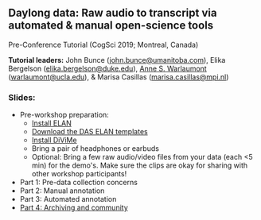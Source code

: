 ## Daylong data: Raw audio to transcript via automated & manual open-science tools

Pre-Conference Tutorial (CogSci 2019; Montreal, Canada)

**Tutorial leaders:** John Bunce (john.bunce@umanitoba.com), Elika Bergelson (elika.bergelson@duke.edu), [Anne S. Warlaumont](https://www.annewarlaumont.org/) (warlaumont@ucla.edu), & Marisa Casillas (marisa.casillas@mpi.nl)

### Slides:
* Pre-workshop preparation:
    * [Install ELAN](https://tla.mpi.nl/tools/tla-tools/elan/download/)
    * [Download the DAS ELAN templates](https://github.com/marisacasillas/DARCLE-AnnSchDev/tree/master/ACLEW/ACLEW-basic-template)
    * [Install DiViMe](https://docs.google.com/presentation/d/1G9lRAFF0TXxyy9cLzw0EpxvBeyr6H88DXhG9Sen_B7Y/edit?usp=sharing)
    * Bring a pair of headphones or earbuds
    * Optional: Bring a few raw audio/video files from your data (each <5 min) for the demo's. Make sure the clips are okay for sharing with other workshop participants!
* Part 1: Pre-data collection concerns
* Part 2: Manual annotation
* Part 3: Automated annotation
* [Part 4: Archiving and community](https://docs.google.com/presentation/d/1etR-B1jCJKGp8Hua150bYWu_BnpV4M5BHIEGbTA8Y8s/edit?usp=sharing)
